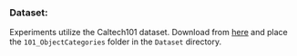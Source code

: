 ### Dataset:

Experiments utilize the Caltech101 dataset. Download from [here](https://data.caltech.edu/records/mzrjq-6wc02) and place the `101_ObjectCategories` folder in the `Dataset` directory.
